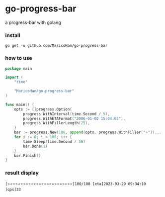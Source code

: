 # go-progress-bar
a progress-bar with golang


### install
```shell
go get -u github.com/MaricoHan/go-progress-bar
```
### how to use
```go
package main

import (
	"time"

	"MaricoHan/go-progress-bar"
)

func main() {
	opts := []progress.Option{
		progress.WithInterval(time.Second / 5),
		progress.WithETAFormat("2006-01-02 15:04:05"),
		progress.WithFillerLength(25),
	}
	bar := progress.New(100, append(opts, progress.WithFiller("⭐️"))...)
	for i := 0; i < 100; i++ {
		time.Sleep(time.Second / 50)
		bar.Done(1)
	}
	bar.Finish()
}
```

### result display
```text
[⭐️⭐️⭐️⭐️⭐️⭐️⭐️⭐️⭐️⭐️⭐️⭐️⭐️⭐️⭐️⭐️⭐️⭐️⭐️⭐️⭐️⭐️⭐️⭐️⭐️]100/100 [eta]2023-03-29 09:34:10 [qps]33 
```